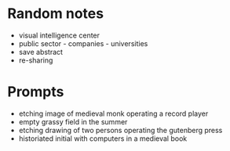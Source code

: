 # Random notes

- visual intelligence center
- public sector - companies - universities
- save abstract
- re-sharing


# Prompts

- etching image of medieval monk operating a record player
- empty grassy field in the summer
- etching drawing of two persons operating the gutenberg press
- historiated initial with computers in a medieval book
